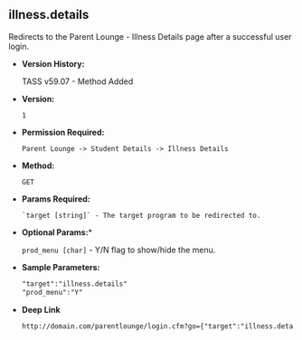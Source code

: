 **illness.details**
----
  Redirects to the Parent Lounge - Illness Details page after a successful user login.

* **Version History:**

    TASS v59.07 - Method Added

* **Version:**

  	`1`

* **Permission Required:**

  	`Parent Lounge -> Student Details -> Illness Details`

* **Method:**

  	`GET`
  
*  **Params Required:**

	   `target [string]` - The target program to be redirected to.

*  **Optional Params:***

    `prod_menu [char]` - Y/N flag to show/hide the menu.
    
* **Sample Parameters:**

	```HTML
	"target":"illness.details"
	"prod_menu":"Y"
	```

* **Deep Link**

	```HTML
	http://domain.com/parentlounge/login.cfm?go={"target":"illness.details","prod_menu":"Y"}
	```
